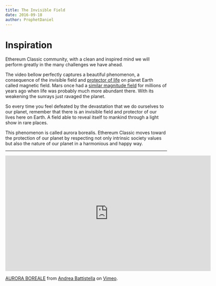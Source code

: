 ```yaml
---
title: The Invisible Field
date: 2016-09-18
author: ProphetDaniel
---
```


# Inspiration

Ethereum Classic community, with a clean and inspired mind we will perform greatly in the many challenges we have ahead.

The video bellow perfectly captures a beautiful phenomenon, a consequence of the invisible field and [protector of life](https://youtu.be/MEr_h6cUat4) on planet Earth called magnetic field. Mars once had a [similar magnitude field](http://mgs-mager.gsfc.nasa.gov/Kids/magfield.html) for millions of years ago when life was probably much more abundant there. With its weakening the sunrays just ravaged the planet.

So every time you feel defeated by the devastation that we do ourselves to our planet, remember that there is an invisible field and protector of our lives here on Earth. A field able to reveal itself to mankind through a light show in rare places.

This phenomenon is called aurora borealis. Ethereum Classic moves toward the protection of our planet by respecting not only intrinsic society values but also the nature of our planet in a harmonious and happy way.

-----

<iframe src="https://player.vimeo.com/video/65121424?autoplay=1" width="640" height="360" frameborder="0" webkitallowfullscreen mozallowfullscreen allowfullscreen></iframe>
<p><a href="https://vimeo.com/65121424">AURORA BOREALE</a> from <a href="https://vimeo.com/user17747909">Andrea Battistella</a> on <a href="https://vimeo.com">Vimeo</a>.</p>
